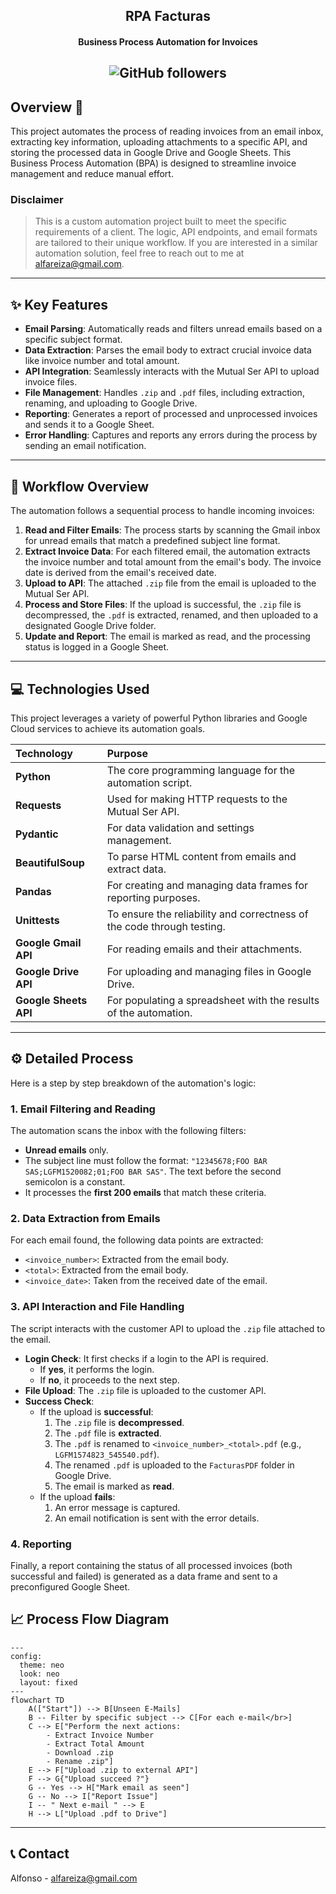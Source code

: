 <h2 align="center">RPA Facturas</h2>
<h4 align="center">Business Process Automation for Invoices</h4>
<h2 align="center">
<img alt="GitHub followers" src="https://img.shields.io/github/followers/Alfareiza?label=Follow%20me%20%3A%29&style=social">
</h2>

## Overview 🤖

This project automates the process of reading invoices from an email inbox, extracting key information, uploading attachments to a specific API, and storing the processed data in Google Drive and Google Sheets. This Business Process Automation (BPA) is designed to streamline invoice management and reduce manual effort.

### Disclaimer

> This is a custom automation project built to meet the specific requirements of a client. The logic, API endpoints, and email formats are tailored to their unique workflow. If you are interested in a similar automation solution, feel free to reach out to me at alfareiza@gmail.com.

-----

## ✨ Key Features 

  * **Email Parsing**: Automatically reads and filters unread emails based on a specific subject format.
  * **Data Extraction**: Parses the email body to extract crucial invoice data like invoice number and total amount.
  * **API Integration**: Seamlessly interacts with the Mutual Ser API to upload invoice files.
  * **File Management**: Handles `.zip` and `.pdf` files, including extraction, renaming, and uploading to Google Drive.
  * **Reporting**: Generates a report of processed and unprocessed invoices and sends it to a Google Sheet.
  * **Error Handling**: Captures and reports any errors during the process by sending an email notification.

-----

## 🌊 Workflow Overview

The automation follows a sequential process to handle incoming invoices:

1.  **Read and Filter Emails**: The process starts by scanning the Gmail inbox for unread emails that match a predefined subject line format.
2.  **Extract Invoice Data**: For each filtered email, the automation extracts the invoice number and total amount from the email's body. The invoice date is derived from the email's received date.
3.  **Upload to API**: The attached `.zip` file from the email is uploaded to the Mutual Ser API.
4.  **Process and Store Files**: If the upload is successful, the `.zip` file is decompressed, the `.pdf` is extracted, renamed, and then uploaded to a designated Google Drive folder.
5.  **Update and Report**: The email is marked as read, and the processing status is logged in a Google Sheet.

-----

## 💻 Technologies Used

This project leverages a variety of powerful Python libraries and Google Cloud services to achieve its automation goals.

| Technology | Purpose |
| :--- | :--- |
| **Python** | The core programming language for the automation script. |
| **Requests** | Used for making HTTP requests to the Mutual Ser API. |
| **Pydantic** | For data validation and settings management. |
| **BeautifulSoup** | To parse HTML content from emails and extract data. |
| **Pandas** | For creating and managing data frames for reporting purposes. |
| **Unittests** | To ensure the reliability and correctness of the code through testing. |
| **Google Gmail API** | For reading emails and their attachments. |
| **Google Drive API** | For uploading and managing files in Google Drive. |
| **Google Sheets API** | For populating a spreadsheet with the results of the automation. |

-----

## ⚙️ Detailed Process

Here is a step by step breakdown of the automation's logic:

### 1\. Email Filtering and Reading

The automation scans the inbox with the following filters:

  * **Unread emails** only.
  * The subject line must follow the format: `"12345678;FOO BAR SAS;LGFM1520082;01;FOO BAR SAS"`. The text before the second semicolon is a constant.
  * It processes the **first 200 emails** that match these criteria.

### 2\. Data Extraction from Emails

For each email found, the following data points are extracted:

  * `<invoice_number>`: Extracted from the email body.
  * `<total>`: Extracted from the email body.
  * `<invoice_date>`: Taken from the received date of the email.

### 3\. API Interaction and File Handling

The script interacts with the customer API to upload the `.zip` file attached to the email.

  * **Login Check**: It first checks if a login to the API is required.
      * If **yes**, it performs the login.
      * If **no**, it proceeds to the next step.
  * **File Upload**: The `.zip` file is uploaded to the customer API.
  * **Success Check**:
      * If the upload is **successful**:
        1.  The `.zip` file is **decompressed**.
        2.  The `.pdf` file is **extracted**.
        3.  The `.pdf` is renamed to `<invoice_number>_<total>.pdf` (e.g., `LGFM1574823_545540.pdf`).
        4.  The renamed `.pdf` is uploaded to the `FacturasPDF` folder in Google Drive.
        5.  The email is marked as **read**.
      * If the upload **fails**:
        1.  An error message is captured.
        2.  An email notification is sent with the error details.

### 4\. Reporting

Finally, a report containing the status of all processed invoices (both successful and failed) is generated as a data frame and sent to a preconfigured Google Sheet.


## 📈 Process Flow Diagram

```mermaid
---
config:
  theme: neo
  look: neo
  layout: fixed
---
flowchart TD
    A(["Start"]) --> B[Unseen E-Mails]
    B -- Filter by specific subject --> C[For each e-mail</br>]
    C --> E["Perform the next actions:
        - Extract Invoice Number
        - Extract Total Amount
        - Download .zip
        - Rename .zip"]
    E --> F["Upload .zip to external API"]
    F --> G{"Upload succeed ?"}
    G -- Yes --> H["Mark email as seen"]
    G -- No --> I["Report Issue"]
    I -- " Next e-mail " --> E
    H --> L["Upload .pdf to Drive"]

```

-----

## 📞 Contact

Alfonso - alfareiza@gmail.com
